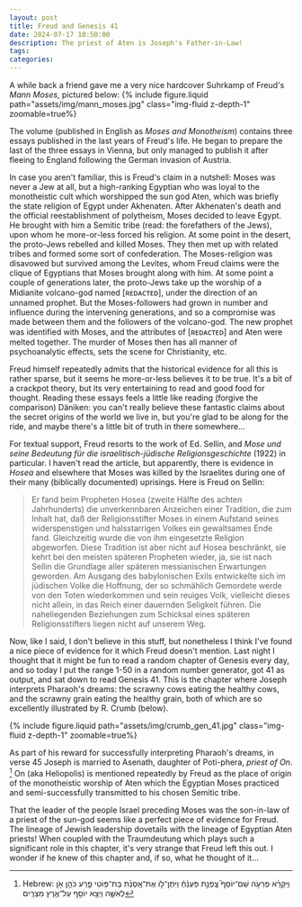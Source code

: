 ```yaml
---
layout: post
title: Freud and Genesis 41 
date: 2024-07-17 10:50:00
description: The priest of Aten is Joseph's Father-in-Law!
tags: 
categories: 
---
```

A while back a friend gave me a very nice hardcover Suhrkamp of Freud's *Mann Moses*, pictured below:
{% include figure.liquid path="assets/img/mann_moses.jpg" class="img-fluid z-depth-1" zoomable=true%} 

The volume (published in English as *Moses and Monotheism*) contains three essays published in the last
years of Freud's life. He began to prepare the last of the three essays in Vienna, but only managed
to publish it after fleeing to England following the German invasion of Austria.

In case you aren't familiar, this is Freud's claim in a nutshell: Moses was never 
a Jew at all, but a high-ranking Egyptian who was loyal to the monotheistic cult which 
worshipped the sun god Aten, which was briefly the state religion of Egypt under 
Akhenaten. After Akhenaten's death and the official reestablishment of polytheism, Moses 
decided to leave Egypt. He brought with him a Semitic tribe
(read: the forefathers of the Jews), upon whom he more-or-less forced his religion.
At some point in the desert, the proto-Jews rebelled and killed Moses. They then met up 
with related tribes and formed some sort of confederation. The Moses-religion was disavowed
but survived among the Levites, whom Freud claims were the clique of Egyptians that Moses brought 
along with him. At some point a couple of generations later, the proto-Jews take up the worship 
of a Midianite volcano-god named \[ʀᴇᴅᴀᴄᴛᴇᴅ\], under the direction of an unnamed
prophet. But the Moses-followers had grown in number and influence during the 
intervening generations, and so a compromise was made between them and the followers 
of the volcano-god. The new prophet was identified with Moses, and the attributes of
\[ʀᴇᴅᴀᴄᴛᴇᴅ\] and Aten were melted together. The murder of Moses then has all manner 
of psychoanalytic effects, sets the scene for Christianity, etc.

Freud himself repeatedly admits that the historical evidence for all this is 
rather sparse, but it seems he more-or-less believes it to be true. It's a bit 
of a crackpot theory, but its very entertaining to read and good food for 
thought. Reading these essays feels a little like reading (forgive the comparison)
Däniken: you can't really believe these fantastic claims about the
secret origins of the world we live in, but you're glad to be along for the ride, and 
maybe there's a little bit of truth in there somewhere...

For textual support, Freud resorts to the work of Ed. Sellin, and *Mose und seine Bedeutung 
für die israelitisch-jüdische Religionsgeschichte* (1922) in particular. I haven't read
the article, but apparently, there is evidence in *Hosea* and elsewhere that Moses 
was killed by the Israelites during one of their many (biblically documented) uprisings.
Here is Freud on Sellin:

>Er fand beim Propheten Hosea (zweite Hälfte des achten Jahrhunderts) die unverkennbaren Anzeichen einer Tradition, die zum Inhalt hat, daß der Religionsstifter Moses in einem Aufstand seines widerspenstigen und halsstarrigen Volkes ein gewaltsames Ende fand. Gleichzeitig wurde die von ihm eingesetzte Religion abgeworfen. Diese Tradition ist aber nicht auf Hosea beschränkt, sie kehrt bei den meisten späteren Propheten wieder, ja, sie ist nach Sellin die Grundlage aller späteren messianischen Erwartungen geworden. Am Ausgang des babylonischen Exils entwickelte sich im jüdischen Volke die Hoffnung, der so schmählich Gemordete werde von den Toten wiederkommen und sein reuiges Volk, vielleicht dieses nicht allein, in das Reich einer dauernden Seligkeit führen. Die naheliegenden Beziehungen zum Schicksal eines späteren Religionsstifters liegen nicht auf unserem Weg.

Now, like I said, I don't believe in this stuff, but nonetheless I think I've found 
a nice piece of evidence for it which Freud doesn't mention. Last night I thought that 
it might be fun to read a random chapter of Genesis every day, and so today I put
the range 1-50 in a random number generator, got 41 as output, and sat down to 
read Genesis 41. This is the chapter where Joseph interprets Pharaoh's dreams:
the scrawny cows eating the healthy cows, and the scrawny grain eating the healthy 
grain, both of which are so excellently illustrated by R. Crumb (below).

{% include figure.liquid path="assets/img/crumb_gen_41.jpg" class="img-fluid z-depth-1" zoomable=true%} 

As part of his reward for successfully interpreting Pharaoh's dreams, in verse 45 
Joseph is married to Asenath, daughter of Poti-phera, *priest of On*. [^1]
On (aka Heliopolis) is mentioned repeatedly by Freud as the place of origin of 
the monotheistic worship of Aten which the Egyptian Moses practiced
and semi-successfully transmitted to his chosen Semitic tribe.

That the leader of the people Israel preceding Moses was the son-in-law of a priest of the 
sun-god seems like a perfect piece of evidence for Freud. The lineage of Jewish leadership
dovetails with the lineage of Egyptian Aten priests! When coupled with 
the Traumdeutung which plays such a significant role in this chapter, it's 
very strange that Freud left this out. I wonder if he knew of this chapter 
and, if so, what he thought of it...



[^1]:Hebrew: וַיִּקְרָ֨א פַרְעֹ֣ה שֵׁם־יוֹסֵף֮ צָֽפְנַ֣ת פַּעְנֵ֒חַ֒ וַיִּתֶּן־ל֣וֹ אֶת־אָֽסְנַ֗ת בַּת־פּ֥וֹטִי פֶ֛רַע כֹּהֵ֥ן אֹ֖ן לְאִשָּׁ֑ה וַיֵּצֵ֥א יוֹסֵ֖ף עַל־אֶ֥רֶץ מִצְרָֽיִם׃
